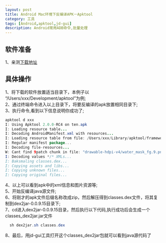 ```yaml
---
layout: post
title: Android Mac环境下反编译APK－Apktool
category: 工具
tags: [Android,apktool,jd-gui]
description: Android常用ADB命令,批量处理
---
```


## 软件准备

1、亲测[下载地址](http://pan.baidu.com/s/1hqvvHLM)

## 具体操作

1、将下载的软件放置适当目录下，本例子以 “/Users/xxx/Development/apktool”为例;<br/>
2、通过终端命令进入以上目录下，将要反编译的apk放置相同目录下;<br/>
3、执行命令,看到以下信息说明你成功了;<br/>

```java
apktool d xxx
I: Using Apktool 2.0.0-RC4 on ten.apk
I: Loading resource table...
I: Decoding AndroidManifest.xml with resources...
I: Loading resource table from file: /Users/xxx/Library/apktool/framework/1.apk
I: Regular manifest package...
I: Decoding file-resources...
W: Cant find 9patch chunk in file: "drawable-hdpi-v4/water_mask_fg.9.png". Renaming it to *.png.
I: Decoding values */* XMLs...
I: Baksmaling classes.dex...
I: Copying assets and libs...
I: Copying unknown files...
I: Copying original files...
```

4、以上可以看到apk中的xml信息和图片资源等;<br/>
5、开始反编译java源文件;<br/>
6、将刚才的apk文件后缀名称改成zip，然后解压得到classes.dex文件，将其复制到dex2jar-0.0.9.15目录下;<br/>
7、cd进入dex2jar-0.0.9.15目录，然后执行以下代码,执行成功后会生成一个classes_dex2jar.jar文件<br/>

```java
  sh dex2jar.sh classes.dex
```

8、最后，用jd-gui工具打开这个classes_dex2jar包就可以看到java源代码了<br/>

















